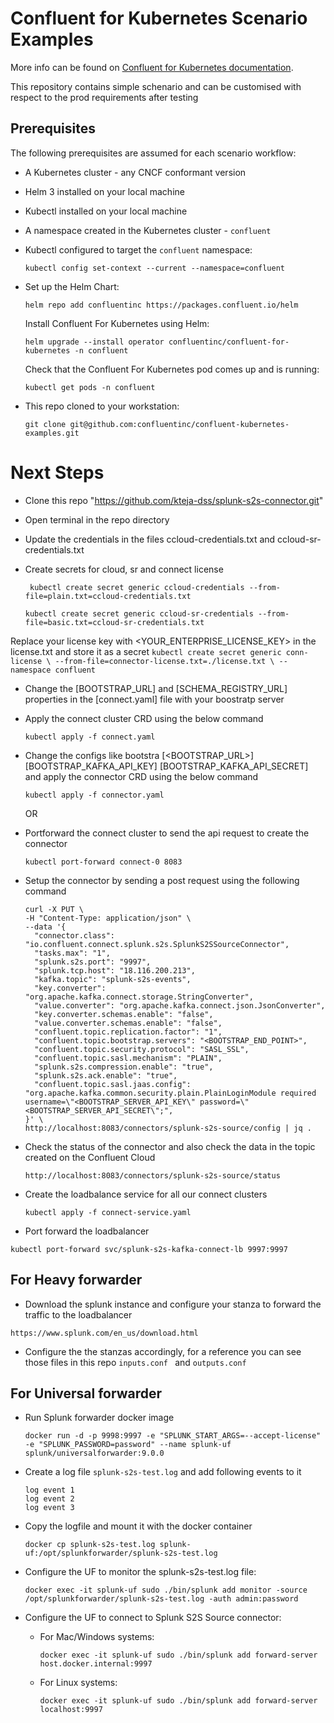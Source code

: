 # Confluent for Kubernetes Scenario Examples

More info can be found on [Confluent for Kubernetes documentation](https://docs.confluent.io/operator/current/overview.html).

This repository contains simple schenario and can be customised with respect to the prod requirements after testing

## Prerequisites

The following prerequisites are assumed for each scenario workflow:

- A Kubernetes cluster - any CNCF conformant version
- Helm 3 installed on your local machine
- Kubectl installed on your local machine
- A namespace created in the Kubernetes cluster - `confluent`
- Kubectl configured to target the `confluent` namespace:
  ```
  kubectl config set-context --current --namespace=confluent
  ```
- Set up the Helm Chart:

  ```
  helm repo add confluentinc https://packages.confluent.io/helm
  ```

  Install Confluent For Kubernetes using Helm:

  ```
  helm upgrade --install operator confluentinc/confluent-for-kubernetes -n confluent
  ```

  Check that the Confluent For Kubernetes pod comes up and is running:

  ```
  kubectl get pods -n confluent
  ```

- This repo cloned to your workstation:
  ```
  git clone git@github.com:confluentinc/confluent-kubernetes-examples.git
  ```

# Next Steps

- Clone this repo "https://github.com/kteja-dss/splunk-s2s-connector.git"
- Open terminal in the repo directory
- Update the credentials in the files ccloud-credentials.txt and ccloud-sr-credentials.txt
- Create secrets for cloud, sr and connect license

  ```
   kubectl create secret generic ccloud-credentials --from-file=plain.txt=ccloud-credentials.txt
  ```

  ```
  kubectl create secret generic ccloud-sr-credentials --from-file=basic.txt=ccloud-sr-credentials.txt
  ```
  
Replace your license key with <YOUR_ENTERPRISE_LICENSE_KEY> in the license.txt and store it as a secret
    ```
    kubectl create secret generic conn-license \
      --from-file=connector-license.txt=./license.txt \
      --namespace confluent
    ```

- Change the [BOOTSTRAP_URL] and [SCHEMA_REGISTRY_URL] properties in the [connect.yaml] file with your boostratp server
- Apply the connect cluster CRD using the below command

  ```
  kubectl apply -f connect.yaml
  ```

- Change the configs like bootstra [<BOOTSTRAP_URL>] [BOOTSTRAP_KAFKA_API_KEY] [BOOTSTRAP_KAFKA_API_SECRET] and apply the connector CRD using the below command
  ```
  kubectl apply -f connector.yaml
  ```
  OR
- Portforward the connect cluster to send the api request to create the connector
  ```
  kubectl port-forward connect-0 8083
  ```
- Setup the connector by sending a post request using the following command

  ```
  curl -X PUT \
  -H "Content-Type: application/json" \
  --data '{
    "connector.class": "io.confluent.connect.splunk.s2s.SplunkS2SSourceConnector",
    "tasks.max": "1",
    "splunk.s2s.port": "9997",
    "splunk.tcp.host": "18.116.200.213",
    "kafka.topic": "splunk-s2s-events",
    "key.converter": "org.apache.kafka.connect.storage.StringConverter",
    "value.converter": "org.apache.kafka.connect.json.JsonConverter",
    "key.converter.schemas.enable": "false",
    "value.converter.schemas.enable": "false",
    "confluent.topic.replication.factor": "1",
    "confluent.topic.bootstrap.servers": "<BOOTSTRAP_END_POINT>",
    "confluent.topic.security.protocol": "SASL_SSL",
    "confluent.topic.sasl.mechanism": "PLAIN",
    "splunk.s2s.compression.enable": "true",
    "splunk.s2s.ack.enable": "true",
    "confluent.topic.sasl.jaas.config": "org.apache.kafka.common.security.plain.PlainLoginModule required username=\"<BOOTSTRAP_SERVER_API_KEY\" password=\"<BOOTSTRAP_SERVER_API_SECRET\";",
  }' \
  http://localhost:8083/connectors/splunk-s2s-source/config | jq .

  ```

- Check the status of the connector and also check the data in the topic created on the Confluent Cloud

  ```
  http://localhost:8083/connectors/splunk-s2s-source/status
  ```

- Create the loadbalance service for all our connect clusters
  ```
  kubectl apply -f connect-service.yaml
  ```
- Port forward the loadbalancer

```
kubectl port-forward svc/splunk-s2s-kafka-connect-lb 9997:9997
```
## For Heavy forwarder

- Download the splunk instance and configure your stanza to forward the traffic to the loadbalancer

```
https://www.splunk.com/en_us/download.html
```

- Configure the the stanzas accordingly, for a reference you can see those files in this repo
  ``inputs.conf `` and ``outputs.conf``
  

## For Universal forwarder

- Run Splunk forwarder docker image
  ```
  docker run -d -p 9998:9997 -e "SPLUNK_START_ARGS=--accept-license" -e "SPLUNK_PASSWORD=password" --name splunk-uf splunk/universalforwarder:9.0.0
  ```
- Create a log file `splunk-s2s-test.log` and add following events to it
  ```
  log event 1
  log event 2
  log event 3
  ```
- Copy the logfile and mount it with the docker container
  ```
  docker cp splunk-s2s-test.log splunk-uf:/opt/splunkforwarder/splunk-s2s-test.log
  ```
- Configure the UF to monitor the splunk-s2s-test.log file:
  ```
  docker exec -it splunk-uf sudo ./bin/splunk add monitor -source /opt/splunkforwarder/splunk-s2s-test.log -auth admin:password
  ```
- Configure the UF to connect to Splunk S2S Source connector:

  - For Mac/Windows systems:

    ```
    docker exec -it splunk-uf sudo ./bin/splunk add forward-server host.docker.internal:9997
    ```

  - For Linux systems:
    ```
    docker exec -it splunk-uf sudo ./bin/splunk add forward-server localhost:9997
    ```
